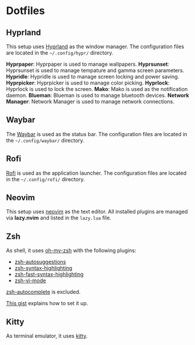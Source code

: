 # Dotfiles

## Hyprland

This setup uses [Hyprland](https://hyprland.org/) as the window manager. The configuration files are located in the `~/.config/hypr/` directory.

**Hyprpaper**: Hyprpaper is used to manage wallpapers.
**Hyprsunset**: Hyprsunset is used to manage tempature and gamma screen parameters.
**Hypridle**: Hypridle is used to manage screen locking and power saving.
**Hyprpicker**: Hyprpicker is used to manage color picking.
**Hyprlock**: Hyprlock is used to lock the screen.
**Mako**: Mako is used as the notification daemon.
**Blueman**: Blueman is used to manage bluetooth devices.
**Network Manager**: Network Manager is used to manage network connections.

## Waybar

The [Waybar](https://github.com/Alexays/Waybar/) is used as the status bar. The configuration files are located in the `~/.config/waybar/` directory.

## Rofi

[Rofi](https://davatorium.github.io/rofi/) is used as the application launcher. The configuration files are located in the `~/.config/rofi/` directory.

## Neovim

This setup uses [neovim](https://neovim.io/) as the text editor.  All installed plugins are managed via **lazy.nvim** and listed in the `lazy.lua` file.

## Zsh

As shell, it uses [oh-my-zsh](https://ohmyz.sh/) with the following plugins:
- [zsh-autosuggestions](https://github.com/zsh-users/zsh-autosuggestions.git)
- [zsh-syntax-highlighting](https://github.com/zsh-users/zsh-syntax-highlighting.git)
- [zsh-fast-syntax-highlighting](https://github.com/zdharma-continuum/fast-syntax-highlighting.git)
- [zsh-vi-mode](https://github.com/jeffreytse/zsh-vi-mode)

[zsh-autocomplete](https://github.com/marlonrichert/zsh-autocomplete.git) is excluded.

[This gist](https://gist.github.com/n1snt/454b879b8f0b7995740ae04c5fb5b7df) explains how to set it up.

## Kitty

As terminal emulator, it uses [kitty](https://sw.kovidgoyal.net/kitty/). 
<!-- The colorscheme is nord, thanks to the [connorholyday](https://github.com/connorholyday/nord-kitty) repository. -->

